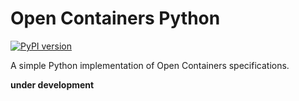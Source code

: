 # Open Containers Python

[![PyPI version](https://badge.fury.io/py/opencontainers.svg)](https://pypi.org/project/opencontainers/)

A simple Python implementation of Open Containers specifications.

**under development**
